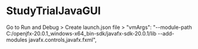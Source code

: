 # StudyTrialJavaGUI

Go to Run and Debug > Create launch.json file > "vmArgs": "--module-path C:/openjfx-20.0.1_windows-x64_bin-sdk/javafx-sdk-20.0.1/lib --add-modules javafx.controls,javafx.fxml", 

